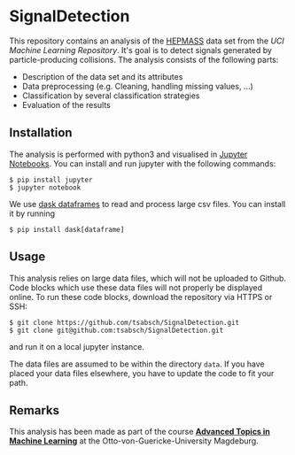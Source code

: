 # SignalDetection

This repository contains an analysis of the [HEPMASS](http://archive.ics.uci.edu/ml/datasets/HEPMASS) data set from the _UCI Machine Learning Repository_. It's goal is to detect signals generated by particle-producing collisions. The analysis consists of the following parts:

* Description of the data set and its attributes
* Data preprocessing (e.g. Cleaning, handling missing values, ...)
* Classification by several classification strategies
* Evaluation of the results

## Installation

The analysis is performed with python3 and visualised in [Jupyter Notebooks](http://jupyter.org/). You can install and run jupyter with the following commands:

```
$ pip install jupyter
$ jupyter notebook
```

We use [dask dataframes](http://dask.pydata.org/en/latest/) to read and process large csv files. You can install it by running

```
$ pip install dask[dataframe]
```

## Usage

This analysis relies on large data files, which will not be uploaded to Github. Code blocks which use these data files will not properly be displayed online. To run these code blocks, download the repository via HTTPS or SSH:
```
$ git clone https://github.com/tsabsch/SignalDetection.git
$ git clone git@github.com:tsabsch/SignalDetection.git
```
and run it on a local jupyter instance.

The data files are assumed to be within the directory `data`. If you have placed your data files elsewhere, you have to update the code to fit your path.

## Remarks
This analysis has been made as part of the course [__Advanced Topics in Machine Learning__](http://www.findke.ovgu.de/findke/en/Studies/Courses/Summer+Term+2017/Advanced+Topics+in+Machine+Learning.html) at the Otto-von-Guericke-University Magdeburg.
